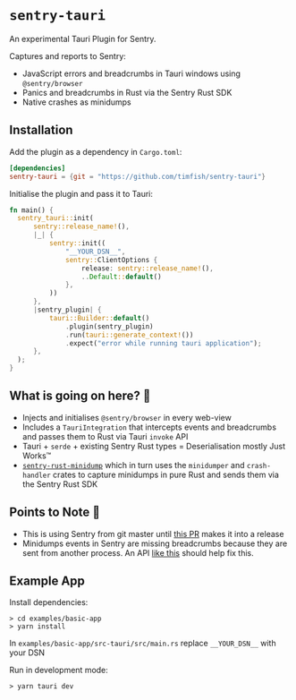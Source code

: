 # `sentry-tauri`

An experimental Tauri Plugin for Sentry.

Captures and reports to Sentry:

- JavaScript errors and breadcrumbs in Tauri windows using `@sentry/browser`
- Panics and breadcrumbs in Rust via the Sentry Rust SDK
- Native crashes as minidumps

## Installation

Add the plugin as a dependency in `Cargo.toml`:

```toml
[dependencies]
sentry-tauri = {git = "https://github.com/timfish/sentry-tauri"}
```

Initialise the plugin and pass it to Tauri:

```rust
fn main() {
  sentry_tauri::init(
      sentry::release_name!(),
      |_| {
          sentry::init((
              "__YOUR_DSN__",
              sentry::ClientOptions {
                  release: sentry::release_name!(),
                  ..Default::default()
              },
          ))
      },
      |sentry_plugin| {
          tauri::Builder::default()
              .plugin(sentry_plugin)
              .run(tauri::generate_context!())
              .expect("error while running tauri application");
      },
  );
}
```

## What is going on here? 🤔

- Injects and initialises `@sentry/browser` in every web-view
- Includes a `TauriIntegration` that intercepts events and breadcrumbs and passes
  them to Rust via Tauri `invoke` API
- Tauri + `serde` + existing Sentry Rust types = Deserialisation mostly Just Works™️
- [`sentry-rust-minidump`](https://github.com/timfish/sentry-rust-minidump)
  which in turn uses the `minidumper` and `crash-handler` crates to capture
  minidumps in pure Rust and sends them via the Sentry Rust SDK

## Points to Note 📝

- This is using Sentry from git master until [this
  PR](https://github.com/getsentry/sentry-rust/pull/466) makes it into a release
- Minidumps events in Sentry are missing breadcrumbs because they are sent from
  another process. An API [like this](https://github.com/getsentry/sentry-rust/pull/469) should help fix this.

## Example App

Install dependencies:

```shell
> cd examples/basic-app
> yarn install
```

In `examples/basic-app/src-tauri/src/main.rs` replace `__YOUR_DSN__` with your DSN

Run in development mode:

```shell
> yarn tauri dev
```
